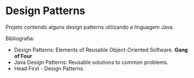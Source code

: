 # Design Patterns

Projeto contendo alguns design patterns utilizando a linguagem Java.

Bibliografia:
 * Design Patterns: Elements of Reusable Object-Oriented Software. **Gang of Four**
 * Java Design Patterns: Reusable solutions to common problems.
 * Head First - Design Patterns.
 
